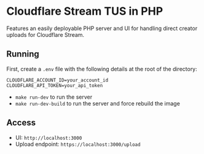 # Cloudflare Stream TUS in PHP

Features an easily deployable PHP server and UI for handling direct creator uploads for Cloudflare Stream.

## Running

First, create a `.env` file with the following details at the root of the directory:

```
CLOUDFLARE_ACCOUNT_ID=your_account_id
CLOUDFLARE_API_TOKEN=your_api_token
```

- `make run-dev` to run the server
- `make run-dev-build` to run the server and force rebuild the image


## Access

- UI: `http://localhost:3000`
- Upload endpoint: `https://localhost:3000/upload`